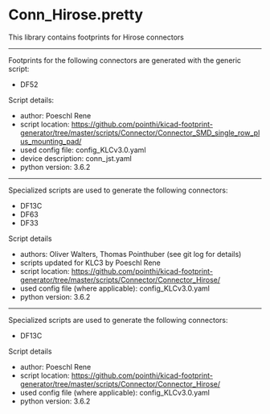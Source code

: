 # Conn_Hirose.pretty
This library contains footprints for Hirose connectors

---

Footprints for the following connectors are generated with the generic script:
- DF52

Script details:

- author: Poeschl Rene
- script location: https://github.com/pointhi/kicad-footprint-generator/tree/master/scripts/Connector/Connector_SMD_single_row_plus_mounting_pad/
- used config file: config_KLCv3.0.yaml
- device description: conn_jst.yaml
- python version: 3.6.2

---

Specialized scripts are used to generate the following connectors:
- DF13C
- DF63
- DF33

Script details
- authors: Oliver Walters, Thomas Pointhuber (see git log for details)
- scripts updated for KLC3 by Poeschl Rene
- script location: https://github.com/pointhi/kicad-footprint-generator/tree/master/scripts/Connector/Connector_Hirose/
- used config file (where applicable): config_KLCv3.0.yaml
- python version: 3.6.2

---

Specialized scripts are used to generate the following connectors:
- DF13C

Script details
- author: Poeschl Rene
- script location: https://github.com/pointhi/kicad-footprint-generator/tree/master/scripts/Connector/Connector_Hirose/
- used config file (where applicable): config_KLCv3.0.yaml
- python version: 3.6.2
